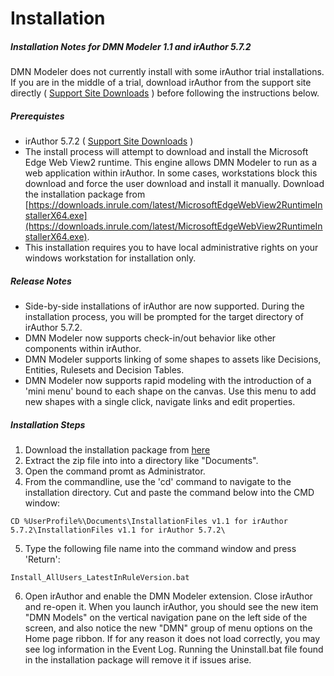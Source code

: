 # Installation

##### Installation Notes for DMN Modeler 1.1 and irAuthor 5.7.2

DMN Modeler does not currently install with some irAuthor trial installations.  If you are in the middle of a trial, download irAuthor from the support site directly ( [Support Site Downloads](https://support.inrule.com/hc/en-us/articles/360058138552-Download-InRule-Software) ) before following the instructions below. 

##### Prerequistes
- irAuthor 5.7.2 ( [Support Site Downloads](https://support.inrule.com/hc/en-us/articles/360058138552-Download-InRule-Software) )
- The install process will attempt to download and install the Microsoft Edge Web View2 runtime.  This engine allows DMN Modeler to run as a web application within irAuthor.  In some cases, workstations block this download and force the user download and install it manually. Download the installation package from [https://downloads.inrule.com/latest/MicrosoftEdgeWebView2RuntimeInstallerX64.exe](https://downloads.inrule.com/latest/MicrosoftEdgeWebView2RuntimeInstallerX64.exe). 
- This installation requires you to have local administrative rights on your windows workstation for installation only.

##### Release Notes
- Side-by-side installations of irAuthor are now supported. During the installation process, you will be prompted for the target directory of irAuthor 5.7.2.
- DMN Modeler now supports check-in/out behavior like other components within irAuthor.
- DMN Modeler supports linking of some shapes to assets like Decisions, Entities, Rulesets and Decision Tables.
- DMN Modeler now supports rapid modeling with the introduction of a 'mini menu' bound to each shape on the canvas.  Use this menu to add new shapes with a single click, navigate links and edit properties.

##### Installation Steps
1. Download the installation package from [here](/install/InstallationFiles%20v1.1%20for%20irAuthor%205.7.2.zip)
1. Extract the zip file into into a directory like "Documents".
1. Open the command promt as Administrator.
1. From the commandline, use the 'cd' command to navigate to the installation directory. Cut and paste the command below into the CMD window:
````
CD %UserProfile%\Documents\InstallationFiles v1.1 for irAuthor 5.7.2\InstallationFiles v1.1 for irAuthor 5.7.2\
````
5. Type the following file name into the command window and press 'Return':  
````
Install_AllUsers_LatestInRuleVersion.bat
````
6. Open irAuthor and enable the DMN Modeler extension. Close irAuthor and re-open it. When you launch irAuthor, you should see the new item "DMN Models" on the vertical navigation pane on the left side of the screen, and also notice the new "DMN" group of menu options on the Home page ribbon. If for any reason it does not load correctly, you may see log information in the Event Log. Running the Uninstall.bat file found in the installation package will remove it if issues arise.
